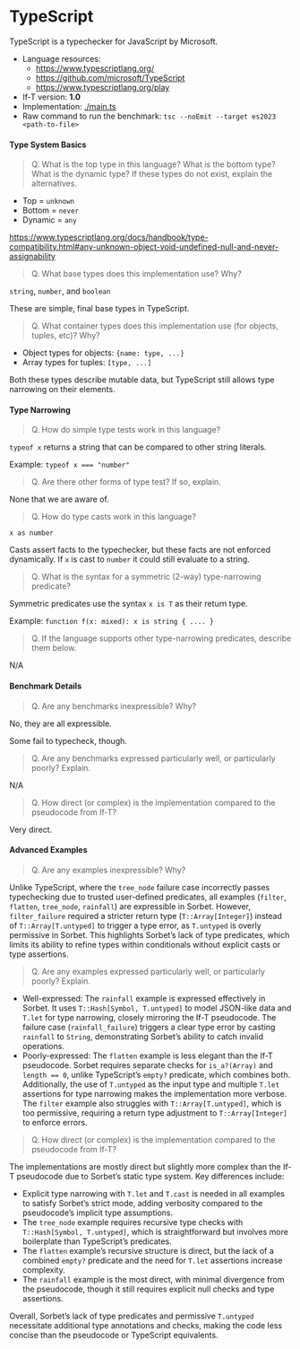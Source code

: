 TypeScript
===

TypeScript is a typechecker for JavaScript by Microsoft.

* Language resources:
  - <https://www.typescriptlang.org/>
  - <https://github.com/microsoft/TypeScript>
  - <https://www.typescriptlang.org/play>
* If-T version: **1.0**
* Implementation: [./main.ts](./main.ts)
* Raw command to run the benchmark: `tsc --noEmit --target es2023 <path-to-file>`

#### Type System Basics

> Q. What is the top type in this language? What is the bottom type? What is the dynamic type?
> If these types do not exist, explain the alternatives.

* Top = `unknown`
* Bottom = `never`
* Dynamic = `any`

<https://www.typescriptlang.org/docs/handbook/type-compatibility.html#any-unknown-object-void-undefined-null-and-never-assignability>


> Q. What base types does this implementation use? Why?

`string`, `number`, and `boolean`

These are simple, final base types in TypeScript.


> Q. What container types does this implementation use (for objects, tuples, etc)? Why?

* Object types for objects: `{name: type, ...}`
* Array types for tuples: `[type, ...]`

Both these types describe mutable data, but TypeScript still allows type narrowing on
their elements.


#### Type Narrowing

> Q. How do simple type tests work in this language?

`typeof x` returns a string that can be compared to other string literals.

Example: `typeof x === "number"`


> Q. Are there other forms of type test? If so, explain.

None that we are aware of.


> Q. How do type casts work in this language?

`x as number`

Casts assert facts to the typechecker, but these facts are not enforced
dynamically. If `x` is cast to `number` it could still evaluate to a string.


> Q. What is the syntax for a symmetric (2-way) type-narrowing predicate?

Symmetric predicates use the syntax `x is T` as their return type.

Example: `function f(x: mixed): x is string { .... }`


> Q. If the language supports other type-narrowing predicates, describe them below.

N/A


#### Benchmark Details

> Q. Are any benchmarks inexpressible? Why?

No, they are all expressible.

Some fail to typecheck, though.


> Q. Are any benchmarks expressed particularly well, or particularly poorly? Explain.

N/A


> Q. How direct (or complex) is the implementation compared to the pseudocode from If-T?

Very direct.


#### Advanced Examples

> Q. Are any examples inexpressible? Why?

Unlike TypeScript, where the `tree_node` failure case incorrectly passes typechecking due to trusted user-defined predicates, all examples (`filter`, `flatten`, `tree_node`, `rainfall`) are expressible in Sorbet. However, `filter_failure` required a stricter return type (`T::Array[Integer]`) instead of `T::Array[T.untyped]` to trigger a type error, as `T.untyped` is overly permissive in Sorbet. This highlights Sorbet’s lack of type predicates, which limits its ability to refine types within conditionals without explicit casts or type assertions.


> Q. Are any examples expressed particularly well, or particularly poorly? Explain.

- Well-expressed: The `rainfall` example is expressed effectively in Sorbet. It uses `T::Hash[Symbol, T.untyped]` to model JSON-like data and `T.let` for type narrowing, closely mirroring the If-T pseudocode. The failure case (`rainfall_failure`) triggers a clear type error by casting `rainfall` to `String`, demonstrating Sorbet’s ability to catch invalid operations.
- Poorly-expressed: The `flatten` example is less elegant than the If-T pseudocode. Sorbet requires separate checks for `is_a?(Array)` and `length == 0`, unlike TypeScript’s `empty?` predicate, which combines both. Additionally, the use of `T.untyped` as the input type and multiple `T.let` assertions for type narrowing makes the implementation more verbose. The `filter` example also struggles with `T::Array[T.untyped]`, which is too permissive, requiring a return type adjustment to `T::Array[Integer]` to enforce errors.


> Q. How direct (or complex) is the implementation compared to the pseudocode from If-T?

The implementations are mostly direct but slightly more complex than the If-T pseudocode due to Sorbet’s static type system. Key differences include:

- Explicit type narrowing with `T.let` and `T.cast` is needed in all examples to satisfy Sorbet’s strict mode, adding verbosity compared to the pseudocode’s implicit type assumptions.
- The `tree_node` example requires recursive type checks with `T::Hash[Symbol, T.untyped]`, which is straightforward but involves more boilerplate than TypeScript’s predicates.
- The `flatten` example’s recursive structure is direct, but the lack of a combined `empty?` predicate and the need for `T.let` assertions increase complexity.
- The `rainfall` example is the most direct, with minimal divergence from the pseudocode, though it still requires explicit null checks and type assertions.

Overall, Sorbet’s lack of type predicates and permissive `T.untyped` necessitate additional type annotations and checks, making the code less concise than the pseudocode or TypeScript equivalents.